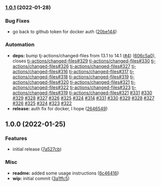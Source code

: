 ### [1.0.1](https://github.com/brad-jones/hashdir/compare/v1.0.0...v1.0.1) (2022-01-28)


### Bug Fixes

* go back to github token for docker auth ([20be144](https://github.com/brad-jones/hashdir/commit/20be144867a118a4cf23f542b207915119351765))


### Automation

* **deps:** bump tj-actions/changed-files from 13.1 to 14.1 ([#4](https://github.com/brad-jones/hashdir/issues/4)) ([606c5a0](https://github.com/brad-jones/hashdir/commit/606c5a078a83d589f6319ae7013d45688d1af9c8)), closes [tj-actions/changed-files#329](https://github.com/tj-actions/changed-files/issues/329) [tj-actions/changed-files#330](https://github.com/tj-actions/changed-files/issues/330) [tj-actions/changed-files#326](https://github.com/tj-actions/changed-files/issues/326) [tj-actions/changed-files#327](https://github.com/tj-actions/changed-files/issues/327) [tj-actions/changed-files#316](https://github.com/tj-actions/changed-files/issues/316) [tj-actions/changed-files#317](https://github.com/tj-actions/changed-files/issues/317) [tj-actions/changed-files#318](https://github.com/tj-actions/changed-files/issues/318) [tj-actions/changed-files#319](https://github.com/tj-actions/changed-files/issues/319) [tj-actions/changed-files#320](https://github.com/tj-actions/changed-files/issues/320) [tj-actions/changed-files#321](https://github.com/tj-actions/changed-files/issues/321) [tj-actions/changed-files#322](https://github.com/tj-actions/changed-files/issues/322) [tj-actions/changed-files#323](https://github.com/tj-actions/changed-files/issues/323) [tj-actions/changed-files#319](https://github.com/tj-actions/changed-files/issues/319) [tj-actions/changed-files#321](https://github.com/tj-actions/changed-files/issues/321) [#331](https://github.com/brad-jones/hashdir/issues/331) [#330](https://github.com/brad-jones/hashdir/issues/330) [#329](https://github.com/brad-jones/hashdir/issues/329) [#328](https://github.com/brad-jones/hashdir/issues/328) [#327](https://github.com/brad-jones/hashdir/issues/327) [#326](https://github.com/brad-jones/hashdir/issues/326) [#325](https://github.com/brad-jones/hashdir/issues/325) [#324](https://github.com/brad-jones/hashdir/issues/324) [#314](https://github.com/brad-jones/hashdir/issues/314) [#331](https://github.com/brad-jones/hashdir/issues/331) [#330](https://github.com/brad-jones/hashdir/issues/330) [#329](https://github.com/brad-jones/hashdir/issues/329) [#328](https://github.com/brad-jones/hashdir/issues/328) [#327](https://github.com/brad-jones/hashdir/issues/327) [#326](https://github.com/brad-jones/hashdir/issues/326) [#325](https://github.com/brad-jones/hashdir/issues/325) [#324](https://github.com/brad-jones/hashdir/issues/324) [#323](https://github.com/brad-jones/hashdir/issues/323) [#322](https://github.com/brad-jones/hashdir/issues/322)
* **release:** auth fix for docker, I hope ([2646549](https://github.com/brad-jones/hashdir/commit/264654938a9e9e720e4bcb71974137d203c69471))

## 1.0.0 (2022-01-25)


### Features

* initial release ([7a527cb](https://github.com/brad-jones/hashdir/commit/7a527cbfc7e7798d8c966a752770888ea909d86c))


### Misc

* **readme:** added some usage instructions ([6c46416](https://github.com/brad-jones/hashdir/commit/6c464164fead73e30cfbcea3919b8ffa9237ee6c))
* **wip:** initial commit ([3a1ffc5](https://github.com/brad-jones/hashdir/commit/3a1ffc58f148cef59f58cb730061e2c28f3aca4f))
